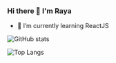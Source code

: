 ### Hi there 👋 I'm Raya

<!-- - 🔭 I’m currently working on ... -->
- 🌱 I’m currently learning ReactJS

![GitHub stats](https://github-readme-stats.vercel.app/api?username=gitraya&show_icons=true&theme=tokyonight)

![Top Langs](https://github-readme-stats.vercel.app/api/top-langs/?username=gitraya&layout=compact&show_icons=true&theme=tokyonight)
